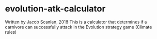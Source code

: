 # evolution-atk-calculator
Written by Jacob Scanlan, 2018
This is a calculator that determines if a carnivore can successfully attack in the Evolution strategy game (Climate rules)
